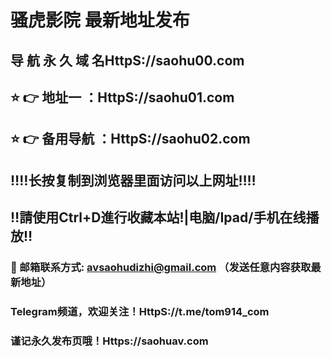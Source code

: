 # 骚虎影院 最新地址发布 
## 导 航 永 久 域 名HttpS://saohu00.com
## ⭐️ 👉 地址一 ：HttpS://saohu01.com
## ⭐️ 👉 备用导航 ：HttpS://saohu02.com
## ‼️‼️长按复制到浏览器里面访问以上网址‼️‼️
## ‼️請使用Ctrl+D進行收藏本站!|电脑/Ipad/手机在线播放‼️
### 📧 邮箱联系方式: avsaohudizhi@gmail.com （发送任意内容获取最新地址）
### Telegram频道，欢迎关注！HttpS://t.me/tom914_com
### 谨记永久发布页哦！Https://saohuav.com
